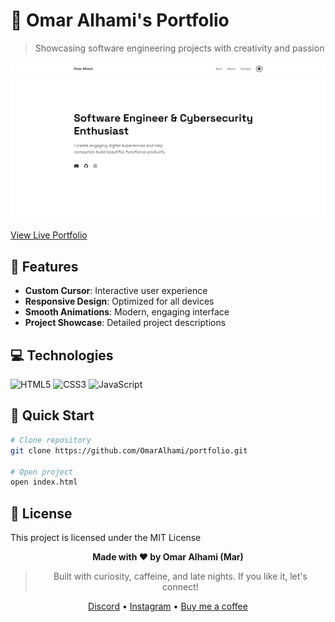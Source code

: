 # 🚀 Omar Alhami's Portfolio

> Showcasing software engineering projects with creativity and passion

![Portfolio Preview](preview/image.png)

[View Live Portfolio](https://omaralhami.netlify.app/)

## 🌟 Features

- **Custom Cursor**: Interactive user experience
- **Responsive Design**: Optimized for all devices
- **Smooth Animations**: Modern, engaging interface
- **Project Showcase**: Detailed project descriptions

## 💻 Technologies

![HTML5](https://img.shields.io/badge/HTML5-E34F26?style=flat&logo=html5&logoColor=white)
![CSS3](https://img.shields.io/badge/CSS3-1572B6?style=flat&logo=css3&logoColor=white)
![JavaScript](https://img.shields.io/badge/JavaScript-F7DF1E?style=flat&logo=javascript&logoColor=black)

## 🚀 Quick Start

```bash
# Clone repository
git clone https://github.com/OmarAlhami/portfolio.git

# Open project
open index.html
```

## 📄 License

This project is licensed under the MIT License

<div align="center">
   
**Made with ❤️ by Omar Alhami (Mar)**
> Built with curiosity, caffeine, and late nights. If you like it, let's connect!

[Discord](https://discord.gg/tr9BR9ZCrA) • [Instagram](https://www.instagram.com/16.72/) • [Buy me a coffee](https://buymeacoffee.com/onlymar)

</div>
